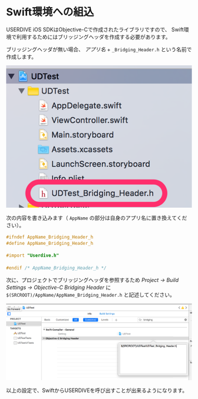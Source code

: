 # Swift環境への組込

USERDIVE iOS SDKはObjective-Cで作成されたライブラリですので、
Swift環境で利用するためにはブリッジングヘッダを作成する必要があります。

ブリッジングヘッダが無い場合、 *アプリ名* + `_Bridging_Header.h` という名前で作成します。

![briding header file](../files/bridging_file.png)

次の内容を書き込みます（ `AppName` の部分は自身のアプリ名に置き換えてください）。

```objectivec
#ifndef AppName_Bridging_Header_h
#define AppName_Bridging_Header_h

#import "Userdive.h"

#endif /* AppName_Bridging_Header_h */
```

次に、プロジェクトでブリッジングヘッダを参照するため *Project -> Build Settings ->
Objective-C Bridging Header* に `$(SRCROOT)/AppName/AppName_Bridging_Header.h` と記述してください。

![bridging header build settings](../files/bridging_build_settings.png)

以上の設定で、SwiftからUSERDIVEを呼び出すことが出来るようになります。
